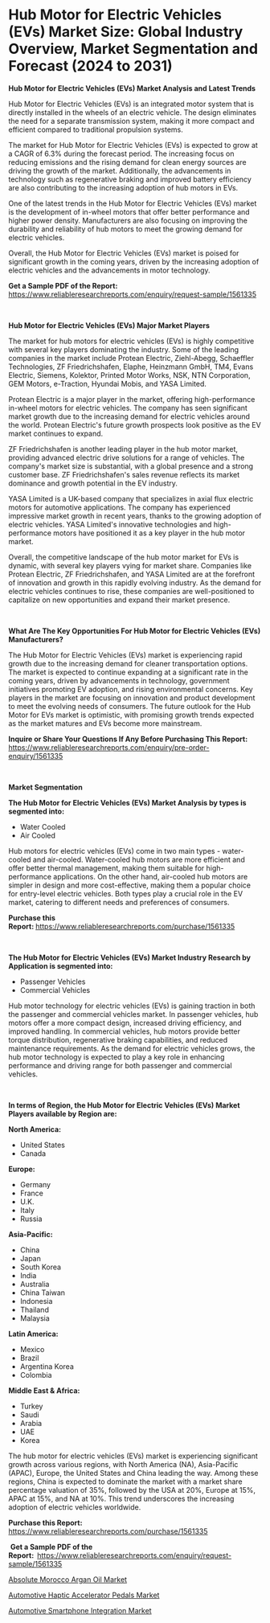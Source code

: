 <p><h1>Hub Motor for Electric Vehicles (EVs) Market Size: Global Industry Overview, Market Segmentation and Forecast (2024 to 2031)</h1></p><p><strong>Hub Motor for Electric Vehicles (EVs) Market Analysis and Latest Trends</strong></p>
<p><p>Hub Motor for Electric Vehicles (EVs) is an integrated motor system that is directly installed in the wheels of an electric vehicle. The design eliminates the need for a separate transmission system, making it more compact and efficient compared to traditional propulsion systems.</p><p>The market for Hub Motor for Electric Vehicles (EVs) is expected to grow at a CAGR of 6.3% during the forecast period. The increasing focus on reducing emissions and the rising demand for clean energy sources are driving the growth of the market. Additionally, the advancements in technology such as regenerative braking and improved battery efficiency are also contributing to the increasing adoption of hub motors in EVs.</p><p>One of the latest trends in the Hub Motor for Electric Vehicles (EVs) market is the development of in-wheel motors that offer better performance and higher power density. Manufacturers are also focusing on improving the durability and reliability of hub motors to meet the growing demand for electric vehicles.</p><p>Overall, the Hub Motor for Electric Vehicles (EVs) market is poised for significant growth in the coming years, driven by the increasing adoption of electric vehicles and the advancements in motor technology.</p></p>
<p><strong>Get a Sample PDF of the Report:&nbsp;</strong> <a href="https://www.reliableresearchreports.com/enquiry/request-sample/1561335">https://www.reliableresearchreports.com/enquiry/request-sample/1561335</a></p>
<p>&nbsp;</p>
<p><strong>Hub Motor for Electric Vehicles (EVs) Major Market Players</strong></p>
<p><p>The market for hub motors for electric vehicles (EVs) is highly competitive with several key players dominating the industry. Some of the leading companies in the market include Protean Electric, Ziehl-Abegg, Schaeffler Technologies, ZF Friedrichshafen, Elaphe, Heinzmann GmbH, TM4, Evans Electric, Siemens, Kolektor, Printed Motor Works, NSK, NTN Corporation, GEM Motors, e-Traction, Hyundai Mobis, and YASA Limited.</p><p>Protean Electric is a major player in the market, offering high-performance in-wheel motors for electric vehicles. The company has seen significant market growth due to the increasing demand for electric vehicles around the world. Protean Electric's future growth prospects look positive as the EV market continues to expand.</p><p>ZF Friedrichshafen is another leading player in the hub motor market, providing advanced electric drive solutions for a range of vehicles. The company's market size is substantial, with a global presence and a strong customer base. ZF Friedrichshafen's sales revenue reflects its market dominance and growth potential in the EV industry.</p><p>YASA Limited is a UK-based company that specializes in axial flux electric motors for automotive applications. The company has experienced impressive market growth in recent years, thanks to the growing adoption of electric vehicles. YASA Limited's innovative technologies and high-performance motors have positioned it as a key player in the hub motor market.</p><p>Overall, the competitive landscape of the hub motor market for EVs is dynamic, with several key players vying for market share. Companies like Protean Electric, ZF Friedrichshafen, and YASA Limited are at the forefront of innovation and growth in this rapidly evolving industry. As the demand for electric vehicles continues to rise, these companies are well-positioned to capitalize on new opportunities and expand their market presence.</p></p>
<p>&nbsp;</p>
<p><strong>What Are The Key Opportunities For Hub Motor for Electric Vehicles (EVs) Manufacturers?</strong></p>
<p><p>The Hub Motor for Electric Vehicles (EVs) market is experiencing rapid growth due to the increasing demand for cleaner transportation options. The market is expected to continue expanding at a significant rate in the coming years, driven by advancements in technology, government initiatives promoting EV adoption, and rising environmental concerns. Key players in the market are focusing on innovation and product development to meet the evolving needs of consumers. The future outlook for the Hub Motor for EVs market is optimistic, with promising growth trends expected as the market matures and EVs become more mainstream.</p></p>
<p><strong>Inquire or Share Your Questions If Any Before Purchasing This Report:</strong> <a href="https://www.reliableresearchreports.com/enquiry/pre-order-enquiry/1561335">https://www.reliableresearchreports.com/enquiry/pre-order-enquiry/1561335</a></p>
<p>&nbsp;</p>
<p><strong>Market Segmentation</strong></p>
<p><strong>The Hub Motor for Electric Vehicles (EVs) Market Analysis by types is segmented into:</strong></p>
<p><ul><li>Water Cooled</li><li>Air Cooled</li></ul></p>
<p><p>Hub motors for electric vehicles (EVs) come in two main types - water-cooled and air-cooled. Water-cooled hub motors are more efficient and offer better thermal management, making them suitable for high-performance applications. On the other hand, air-cooled hub motors are simpler in design and more cost-effective, making them a popular choice for entry-level electric vehicles. Both types play a crucial role in the EV market, catering to different needs and preferences of consumers.</p></p>
<p><strong>Purchase this Report:&nbsp;</strong><a href="https://www.reliableresearchreports.com/purchase/1561335">https://www.reliableresearchreports.com/purchase/1561335</a></p>
<p>&nbsp;</p>
<p><strong>The Hub Motor for Electric Vehicles (EVs) Market Industry Research by Application is segmented into:</strong></p>
<p><ul><li>Passenger Vehicles</li><li>Commercial Vehicles</li></ul></p>
<p><p>Hub motor technology for electric vehicles (EVs) is gaining traction in both the passenger and commercial vehicles market. In passenger vehicles, hub motors offer a more compact design, increased driving efficiency, and improved handling. In commercial vehicles, hub motors provide better torque distribution, regenerative braking capabilities, and reduced maintenance requirements. As the demand for electric vehicles grows, the hub motor technology is expected to play a key role in enhancing performance and driving range for both passenger and commercial vehicles.</p></p>
<p>&nbsp;</p>
<p><strong>In terms of Region, the Hub Motor for Electric Vehicles (EVs) Market Players available by Region are:</strong></p>
<p>
    <p> <strong> North America: </strong>
        <ul>
            <li>United States</li>
            <li>Canada</li>
        </ul>
        </p> 
    <p> <strong> Europe: </strong>
        <ul>
            <li>Germany</li>
            <li>France</li>
            <li>U.K.</li>
            <li>Italy</li>
            <li>Russia</li>
        </ul>
        </p> 
    <p> <strong> Asia-Pacific: </strong>
        <ul>
            <li>China</li>
            <li>Japan</li>
            <li>South Korea</li>
            <li>India</li>
            <li>Australia</li>
            <li>China Taiwan</li>
            <li>Indonesia</li>
            <li>Thailand</li>
            <li>Malaysia</li>
        </ul>
        </p> 
    <p> <strong> Latin America: </strong>
        <ul>
            <li>Mexico</li>
            <li>Brazil</li>
            <li>Argentina Korea</li>
            <li>Colombia</li>
        </ul>
        </p> 
    <p> <strong> Middle East & Africa: </strong>
        <ul>
            <li>Turkey</li>
            <li>Saudi</li>
            <li>Arabia</li>
            <li>UAE</li>
            <li>Korea</li>
        </ul>
    </p>
    </p>
<p><p>The hub motor for electric vehicles (EVs) market is experiencing significant growth across various regions, with North America (NA), Asia-Pacific (APAC), Europe, the United States and China leading the way. Among these regions, China is expected to dominate the market with a market share percentage valuation of 35%, followed by the USA at 20%, Europe at 15%, APAC at 15%, and NA at 10%. This trend underscores the increasing adoption of electric vehicles worldwide.</p></p>
<p><strong>Purchase this Report: </strong><a href="https://www.reliableresearchreports.com/purchase/1561335">https://www.reliableresearchreports.com/purchase/1561335</a></p>
<p>&nbsp;<strong>Get a Sample PDF of the Report:&nbsp;&nbsp;</strong><a href="https://www.reliableresearchreports.com/enquiry/request-sample/1561335">https://www.reliableresearchreports.com/enquiry/request-sample/1561335</a></p>
<p><strong></strong></p>
<p><p><a href="https://view.publitas.com/reportprime-1/absolute-morocco-argan-oil-market-size-global-industry-overview-market-segmentation-and-forecast-2023-to-2030/">Absolute Morocco Argan Oil Market</a></p><p><a href="https://github.com/edytherolanlouisejk1miz0wig/Market-Research-Report-List-1/blob/main/automotive-haptic-accelerator-pedals-market.md">Automotive Haptic Accelerator Pedals Market</a></p><p><a href="https://github.com/peachesmcdowel1/Market-Research-Report-List-1/blob/main/automotive-smartphone-integration-market.md">Automotive Smartphone Integration Market</a></p></p>